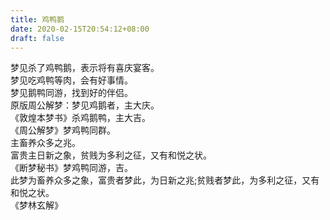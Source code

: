 ```yaml
---
title: 鸡鸭鹅
date: 2020-02-15T20:54:12+08:00
draft: false
---
```


梦见杀了鸡鸭鹅，表示将有喜庆宴客。<br>
梦见吃鸡鸭等肉，会有好事情。<br>
梦见鹅鸭同游，找到好的伴侣。<br>
原版周公解梦：梦见鸡鹅者，主大庆。<br>
《敦煌本梦书》杀鸡鹅鸭，主大吉。<br>
《周公解梦》梦鸡鸭同群。<br>
主畜养众多之兆。<br>
富贵主日新之象，贫贱为多利之征，又有和悦之状。<br>
《断梦秘书》梦鸡鸭同游，吉。<br>
此梦为畜养众多之象，富贵者梦此，为日新之兆;贫贱者梦此，为多利之征，又有和悦之状。<br>
《梦林玄解》